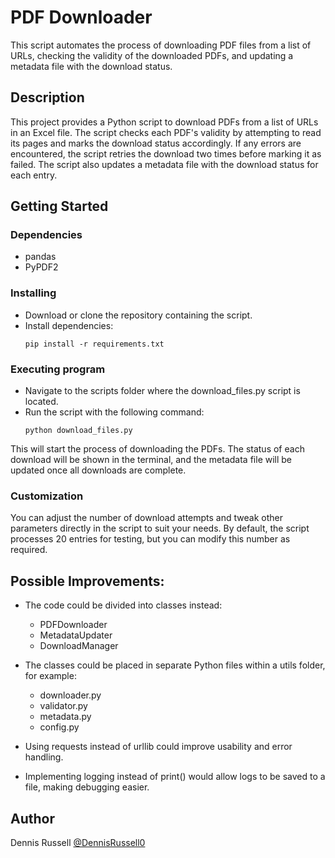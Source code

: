 # PDF Downloader

This script automates the process of downloading PDF files from a list of URLs, checking the validity of the downloaded PDFs, and updating a metadata file with the download status.

## Description

This project provides a Python script to download PDFs from a list of URLs in an Excel file. The script checks each PDF's validity by attempting to read its pages and marks the download status accordingly. If any errors are encountered, the script retries the download two times before marking it as failed. The script also updates a metadata file with the download status for each entry.

## Getting Started

### Dependencies

* pandas
* PyPDF2

### Installing

* Download or clone the repository containing the script.
* Install dependencies:
    ```
    pip install -r requirements.txt
    ```
### Executing program

* Navigate to the scripts folder where the download_files.py script is located.
* Run the script with the following command:
    ```
    python download_files.py
    ```

This will start the process of downloading the PDFs. The status of each download will be shown in the terminal, and the metadata file will be updated once all downloads are complete.

### Customization

You can adjust the number of download attempts and tweak other parameters directly in the script to suit your needs. By default, the script processes 20 entries for testing, but you can modify this number as required.

## Possible Improvements:
* The code could be divided into classes instead:
    * PDFDownloader
    * MetadataUpdater
    * DownloadManager

* The classes could be placed in separate Python files within a utils folder, for example:
    * downloader.py
    * validator.py
    * metadata.py
    * config.py

* Using requests instead of urllib could improve usability and error handling.

* Implementing logging instead of print() would allow logs to be saved to a file, making debugging easier.

## Author

Dennis Russell
[@DennisRussell0](https://github.com/DennisRussell0)